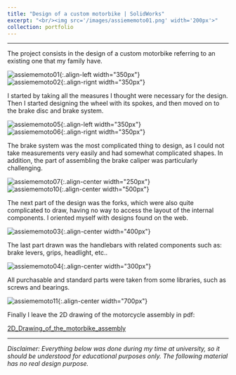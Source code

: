 ```yaml
---
title: "Design of a custom motorbike | SolidWorks"
excerpt: "<br/><img src='/images/assiememoto01.png' width='200px'>"
collection: portfolio
---
```

***  

The project consists in the design of a custom motorbike referring to an existing one that my family have.  

![assiememoto01](/images/assiememoto01.png){:.align-left width="350px"}  
![assiememoto02](/images/assiememoto02.png){:.align-rignt width="350px"}  

I started by taking all the measures I thought were necessary for the design. Then I started designing the wheel with its spokes, and then moved on to the brake disc and brake system.  

![assiememoto05](/images/assiememoto05.png){:.align-left width="350px"}  
![assiememoto06](/images/assiememoto06.png){:.align-rignt width="350px"}  

The brake system was the most complicated thing to design, as I could not take measurements very easily and had somewhat complicated shapes. In addition, the part of assembling the brake caliper was particularly challenging.  

![assiememoto07](/images/assiememoto07.png){:.align-center width="250px"}  
![assiememoto10](/images/assiememoto10.png){:.align-center width="500px"}  

The next part of the design was the forks, which were also quite complicated to draw, having no way to access the layout of the internal components. I oriented myself with designs found on the web.  

![assiememoto03](/images/assiememoto03.png){:.align-center width="400px"}  

The last part drawn was the handlebars with related components such as: brake levers, grips, headlight, etc..  

![assiememoto04](/images/assiememoto04.png){:.align-center width="300px"}  

All purchasable and standard parts were taken from some libraries, such as screws and bearings.  

![assiememoto11](/images/assiememoto11.png){:.align-center width="700px"}  

Finally I leave the 2D drawing of the motorcycle assembly in pdf:  

[2D_Drawing_of_the_motorbike_assembly](/files/Tavolacomplessivo.pdf)  

***

*Disclaimer: Everything below was done during my time at university, so it should be understood for educational purposes only. The following material has no real design purpose.*  

